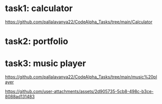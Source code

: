 # task1: calculator
https://github.com/pallalavanya22/CodeAlpha_Tasks/tree/main/Calculator
# task2: portfolio

# task3: music player
https://github.com/pallalavanya22/CodeAlpha_Tasks/tree/main/music%20player






https://github.com/user-attachments/assets/2d905735-5cb8-498c-b3ce-8088ad131483
